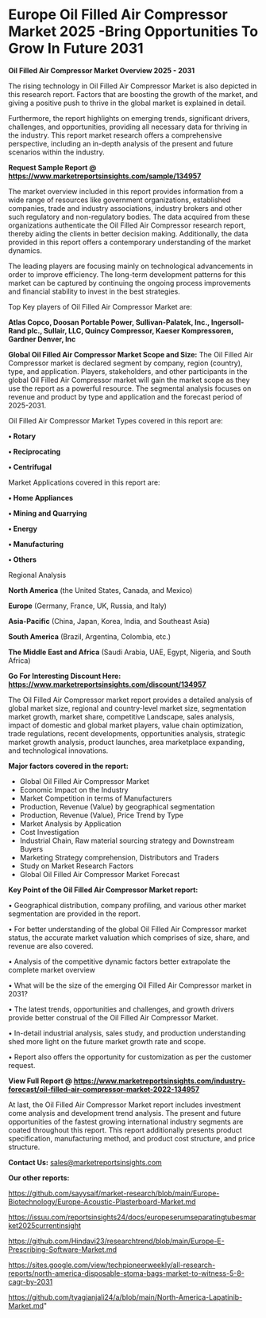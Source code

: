 # Europe Oil Filled Air Compressor Market 2025 -Bring Opportunities To Grow In Future 2031

<Strong> Oil Filled Air Compressor Market Overview 2025 - 2031</strong>

The rising technology in Oil Filled Air Compressor Market is also depicted in this research report. Factors that are boosting the growth of the market, and giving a positive push to thrive in the global market is explained in detail.

Furthermore, the report highlights on emerging trends, significant drivers, challenges, and opportunities, providing all necessary data for thriving in the industry. This report market research offers a comprehensive perspective, including an in-depth analysis of the present and future scenarios within the industry.

<strong>Request Sample Report @ <a href=https://www.marketreportsinsights.com/sample/134957>https://www.marketreportsinsights.com/sample/134957</a></strong>

The market overview included in this report provides information from a wide range of resources like government organizations, established companies, trade and industry associations, industry brokers and other such regulatory and non-regulatory bodies. The data acquired from these organizations authenticate the Oil Filled Air Compressor research report, thereby aiding the clients in better decision making. Additionally, the data provided in this report offers a contemporary understanding of the market dynamics.

The leading players are focusing mainly on technological advancements in order to improve efficiency. The long-term development patterns for this market can be captured by continuing the ongoing process improvements and financial stability to invest in the best strategies.

Top Key players of Oil Filled Air Compressor Market are:

<strong>Atlas Copco, Doosan Portable Power, Sullivan-Palatek, Inc., Ingersoll-Rand plc., Sullair, LLC, Quincy Compressor, Kaeser Kompressoren, Gardner Denver, Inc</strong>

<strong><b>Global Oil Filled Air Compressor Market Scope and Size:</b></strong>
The Oil Filled Air Compressor market is declared segment by company, region (country), type, and application. Players, stakeholders, and other participants in the global Oil Filled Air Compressor market will gain the market scope as they use the report as a powerful resource. The segmental analysis focuses on revenue and product by type and application and the forecast period of 2025-2031.

Oil Filled Air Compressor Market Types covered in this report are:

<strong>• Rotary

• Reciprocating

• Centrifugal</strong>

Market Applications covered in this report are:

<strong>• Home Appliances

• Mining and Quarrying

• Energy

• Manufacturing

• Others</strong> 

Regional Analysis

<strong>North America</strong> (the United States, Canada, and Mexico)

<strong>Europe</strong> (Germany, France, UK, Russia, and Italy)

<strong>Asia-Pacific</strong> (China, Japan, Korea, India, and Southeast Asia)

<strong>South America</strong> (Brazil, Argentina, Colombia, etc.)

<strong>The Middle East and Africa</strong> (Saudi Arabia, UAE, Egypt, Nigeria, and South Africa)

<strong>Go For Interesting Discount Here: <a href=https://www.marketreportsinsights.com/discount/134957>https://www.marketreportsinsights.com/discount/134957</a></strong>

The Oil Filled Air Compressor market report provides a detailed analysis of global market size, regional and country-level market size, segmentation market growth, market share, competitive Landscape, sales analysis, impact of domestic and global market players, value chain optimization, trade regulations, recent developments, opportunities analysis, strategic market growth analysis, product launches, area marketplace expanding, and technological innovations.

<strong><b>Major factors covered in the report:</b></strong>
<ul>
  <li>Global Oil Filled Air Compressor Market </li>
  <li>Economic Impact on the Industry</li>
  <li>Market Competition in terms of Manufacturers</li>
  <li>Production, Revenue (Value) by geographical segmentation</li>
  <li>Production, Revenue (Value), Price Trend by Type</li>
  <li>Market Analysis by Application</li>
  <li>Cost Investigation</li>
  <li>Industrial Chain, Raw material sourcing strategy and Downstream Buyers</li>
  <li>Marketing Strategy comprehension, Distributors and Traders</li>
  <li>Study on Market Research Factors</li>
  <li>Global Oil Filled Air Compressor Market Forecast</li>
</ul>

<strong><b>Key Point of the Oil Filled Air Compressor Market report:</b></strong>

• Geographical distribution, company profiling, and various other market segmentation are provided in the report.

• For better understanding of the global Oil Filled Air Compressor market status, the accurate market valuation which comprises of size, share, and revenue are also covered.

• Analysis of the competitive dynamic factors better extrapolate the complete market overview

• What will be the size of the emerging Oil Filled Air Compressor market in 2031?

• The latest trends, opportunities and challenges, and growth drivers provide better construal of the Oil Filled Air Compressor Market.

• In-detail industrial analysis, sales study, and production understanding shed more light on the future market growth rate and scope.

• Report also offers the opportunity for customization as per the customer request.

<strong><b>View Full Report @ <a href=https://www.marketreportsinsights.com/industry-forecast/oil-filled-air-compressor-market-2022-134957>https://www.marketreportsinsights.com/industry-forecast/oil-filled-air-compressor-market-2022-134957</a></b></strong>


At last, the Oil Filled Air Compressor Market report includes investment come analysis and development trend analysis. The present and future opportunities of the fastest growing international industry segments are coated throughout this report. This report additionally presents product specification, manufacturing method, and product cost structure, and price structure.

<strong>Contact Us:</strong>
sales@marketreportsinsights.com

<strong>Our other reports:</strong>

<a href=https://github.com/sayysaif/market-research/blob/main/Europe-Biotechnology/Europe-Acoustic-Plasterboard-Market.md>https://github.com/sayysaif/market-research/blob/main/Europe-Biotechnology/Europe-Acoustic-Plasterboard-Market.md</a>

<a href=https://issuu.com/reportsinsights24/docs/europeserumseparatingtubesmarket2025currentinsight>https://issuu.com/reportsinsights24/docs/europeserumseparatingtubesmarket2025currentinsight</a>

<a href=https://github.com/Hindavi23/researchtrend/blob/main/Europe-E-Prescribing-Software-Market.md>https://github.com/Hindavi23/researchtrend/blob/main/Europe-E-Prescribing-Software-Market.md</a>

<a href=https://sites.google.com/view/techpioneerweekly/all-research-reports/north-america-disposable-stoma-bags-market-to-witness-5-8-cagr-by-2031>https://sites.google.com/view/techpioneerweekly/all-research-reports/north-america-disposable-stoma-bags-market-to-witness-5-8-cagr-by-2031</a>

<a href=https://github.com/tyagianjali24/a/blob/main/North-America-Lapatinib-Market.md>https://github.com/tyagianjali24/a/blob/main/North-America-Lapatinib-Market.md</a>"
